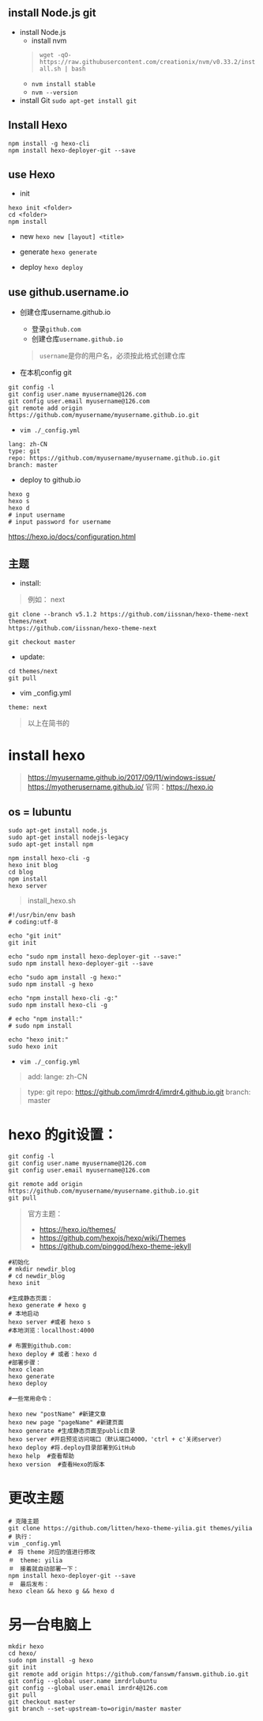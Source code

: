 ## install Node.js git

+ install Node.js
	+ install nvm
	> `wget -qO- https://raw.githubusercontent.com/creationix/nvm/v0.33.2/install.sh | bash`
	+ `nvm install stable`
	+ `nvm --version`
+ install Git
`sudo apt-get install git`

## Install Hexo
```
npm install -g hexo-cli
npm install hexo-deployer-git --save
```

## use Hexo

+ init
```
hexo init <folder>
cd <folder>
npm install
```

+ new
`hexo new [layout] <title>`

+ generate
`hexo generate`

+ deploy
`hexo deploy`

## use github.username.io

+ 创建仓库username.github.io
	+ 登录`github.com`
	+ 创建仓库`username.github.io`
	> `username`是你的用户名，必须按此格式创建仓库

+ 在本机config git
```
git config -l
git config user.name myusername@126.com
git config user.email myusername@126.com
git remote add origin https://github.com/myusername/myusername.github.io.git
```

+ `vim ./_config.yml`
```
lang: zh-CN
type: git 
repo: https://github.com/myusername/myusername.github.io.git 
branch: master
```

+ deploy to github.io
```
hexo g
hexo s
hexo d
# input username
# input password for username
``` 

https://hexo.io/docs/configuration.html



## 主题

+ install:
> 例如： next
```
git clone --branch v5.1.2 https://github.com/iissnan/hexo-theme-next themes/next
https://github.com/iissnan/hexo-theme-next

git checkout master
```
+ update:
```
cd themes/next
git pull
```
+ vim _config.yml
```
theme: next
```
> 以上在简书的


# install hexo

> https://myusername.github.io/2017/09/11/windows-issue/
> https://myotherusername.github.io/
> 官网：https://hexo.io

## os = lubuntu

```
sudo apt-get install node.js
sudo apt-get install nodejs-legacy
sudo apt-get install npm

npm install hexo-cli -g
hexo init blog
cd blog
npm install
hexo server
```

> install_hexo.sh

```
#!/usr/bin/env bash 
# coding:utf-8

echo "git init"
git init

echo "sudo npm install hexo-deployer-git --save:"
sudo npm install hexo-deployer-git --save

echo "sudo apm install -g hexo:" 
sudo npm install -g hexo 

echo "npm install hexo-cli -g:"  
sudo npm install hexo-cli -g  

# echo "npm install:"
# sudo npm install

echo "hexo init:"          
sudo hexo init
```

+ `vim ./_config.yml`
> add:
> lange: zh-CN

> type: git
> repo: https://github.com/imrdr4/imrdr4.github.io.git
> branch: master   

# hexo 的git设置：

```
git config -l
git config user.name myusername@126.com
git config user.email myusername@126.com

git remote add origin https://github.com/myusername/myusername.github.io.git
git pull
```

> 官方主题：
> + https://hexo.io/themes/
> + https://github.com/hexojs/hexo/wiki/Themes
> + https://github.com/pinggod/hexo-theme-jekyll


```
#初始化
# mkdir newdir_blog
# cd newdir_blog
hexo init

#生成静态页面：
hexo generate # hexo g
# 本地启动
hexo server #或者 hexo s
#本地浏览：locallhost:4000

# 布置到github.com:
hexo deploy # 或者：hexo d
#部署步骤：
hexo clean
hexo generate
hexo deploy

#一些常用命令：

hexo new "postName" #新建文章
hexo new page "pageName" #新建页面
hexo generate #生成静态页面至public目录
hexo server #开启预览访问端口（默认端口4000，'ctrl + c'关闭server）
hexo deploy #将.deploy目录部署到GitHub
hexo help  #查看帮助
hexo version  #查看Hexo的版本
```
# 更改主题
```
# 克隆主题
git clone https://github.com/litten/hexo-theme-yilia.git themes/yilia
# 执行：
vim _config.yml
#　将 theme 对应的值进行修改
＃　theme: yilia
＃　接着就自动部署一下：
npm install hexo-deployer-git --save
＃　最后发布：
hexo clean && hexo g && hexo d
```

# 另一台电脑上
```
mkdir hexo
cd hexo/
sudo npm install -g hexo
git init
git remote add origin https://github.com/fanswm/fanswm.github.io.git
git config --global user.name imrdrlubuntu
git config --global user.email imrdr4@126.com
git pull
git checkout master
git branch --set-upstream-to=origin/master master
```
